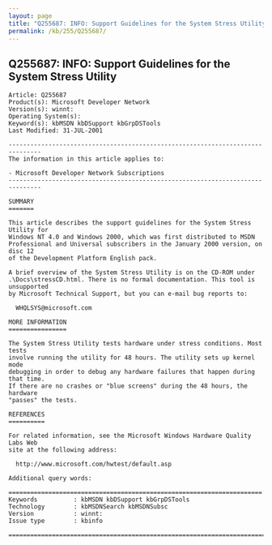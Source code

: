 ```yaml
---
layout: page
title: "Q255687: INFO: Support Guidelines for the System Stress Utility"
permalink: /kb/255/Q255687/
---
```


## Q255687: INFO: Support Guidelines for the System Stress Utility

	Article: Q255687
	Product(s): Microsoft Developer Network
	Version(s): winnt:
	Operating System(s): 
	Keyword(s): kbMSDN kbDSupport kbGrpDSTools
	Last Modified: 31-JUL-2001
	
	-------------------------------------------------------------------------------
	The information in this article applies to:
	
	- Microsoft Developer Network Subscriptions 
	-------------------------------------------------------------------------------
	
	SUMMARY
	=======
	
	This article describes the support guidelines for the System Stress Utility for
	Windows NT 4.0 and Windows 2000, which was first distributed to MSDN
	Professional and Universal subscribers in the January 2000 version, on disc 12
	of the Development Platform English pack.
	
	A brief overview of the System Stress Utility is on the CD-ROM under
	.\Docs\stressCD.html. There is no formal documentation. This tool is unsupported
	by Microsoft Technical Support, but you can e-mail bug reports to:
	
	  WHQLSYS@microsoft.com
	
	MORE INFORMATION
	================
	
	The System Stress Utility tests hardware under stress conditions. Most tests
	involve running the utility for 48 hours. The utility sets up kernel mode
	debugging in order to debug any hardware failures that happen during that time.
	If there are no crashes or "blue screens" during the 48 hours, the hardware
	"passes" the tests.
	
	REFERENCES
	==========
	
	For related information, see the Microsoft Windows Hardware Quality Labs Web
	site at the following address:
	
	  http://www.microsoft.com/hwtest/default.asp
	
	Additional query words:
	
	======================================================================
	Keywords          : kbMSDN kbDSupport kbGrpDSTools 
	Technology        : kbMSDNSearch kbMSDNSubsc
	Version           : winnt:
	Issue type        : kbinfo
	
	=============================================================================
	
